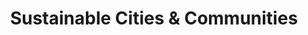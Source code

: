 ---
type: topic
title: Sustainable Cities & Communities
description: Making cities safe, inclusive, resilient and sustainable
imageSource: https://www.un.org/sustainabledevelopment/wp-content/uploads/2018/05/E_SDG-goals_icons-individual-rgb-11.png
weight: 11
tags: ['sustainability', 'infrastructure']
vars: ['dep', 'mun', 'sdg11_1_hocr', 'sdg11_1_hno', 'sdg11_2_samt', 'index_sdg11']
choroplethVar: 'sdg11_1_hocr'
choroplethGrades: [7, 20, 28, 37, 48, 72]
---